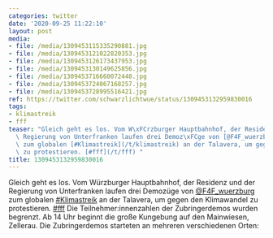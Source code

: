 ```yaml
---
categories: twitter
date: '2020-09-25 11:22:10'
layout: post
media:
- file: /media/1309453115335290881.jpg
- file: /media/1309453121022820353.jpg
- file: /media/1309453126173437953.jpg
- file: /media/1309453130149625856.jpg
- file: /media/1309453716660072448.jpg
- file: /media/1309453724067168257.jpg
- file: /media/1309453728995516421.jpg
ref: https://twitter.com/schwarzlichtwue/status/1309453132959830016
tags:
- klimastreik
- fff
teaser: "Gleich geht es los. Vom W\xFCrzburger Hauptbahnhof, der Residenz und der\
  \ Regierung von Unterfranken laufen drei Demoz\xFCge von [@F4F_wuerzburg](https://twitter.com/F4F_wuerzburg)\
  \ zum globalen [#Klimastreik](/t/klimastreik) an der Talavera, um gegen den Klimawandel\
  \ zu protestieren. [#fff](/t/fff) "
title: 1309453132959830016
---
```

Gleich geht es los. Vom Würzburger Hauptbahnhof, der Residenz und der Regierung von Unterfranken laufen drei Demozüge von [@F4F_wuerzburg](https://twitter.com/F4F_wuerzburg) zum globalen [#Klimastreik](/t/klimastreik) an der Talavera, um gegen den Klimawandel zu protestieren. [#fff](/t/fff) 
Die Teilnehmer:innenzahlen der Zubringerdemos wurden begrenzt. Ab 14 Uhr beginnt die große Kungebung auf den Mainwiesen, Zellerau.
Die Zubringerdemos starteten an mehreren verschiedenen Orten: 
